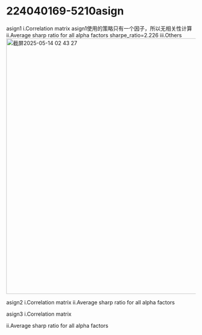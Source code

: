# 224040169-5210asign 

asign1
i.Correlation matrix
asign1使用的策略只有一个因子，所以无相关性计算
ii.Average sharp ratio for all alpha factors
sharpe_ratio=2.226
iii.Others
<img width="681" alt="截屏2025-05-14 02 43 27" src="https://github.com/user-attachments/assets/c5f76af5-971a-4b6c-b4c6-490e21c3a55c" />

asign2
i.Correlation matrix
ii.Average sharp ratio for all alpha factors



asign3
i.Correlation matrix


ii.Average sharp ratio for all alpha factors
